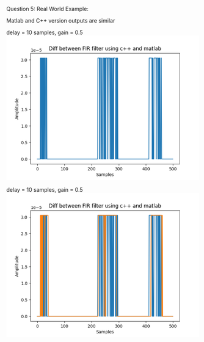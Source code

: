 
Question 5: Real World Example:

Matlab and C++ version outputs are similar 

delay = 10 samples, gain = 0.5
![](FIR_diff.png)

delay = 10 samples, gain = 0.5
![](IIR_diff.png)


